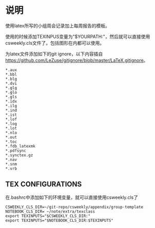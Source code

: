 说明
=========================================

使用latex所写的小组周会记录加上每周报告的模板。

使用的时候添加TEXINPUS变量为"$YOURPATH:"，然后就可以直接使用csweekly.cls文件了。包括图形在内都可以使用。

为latex文件添加如下的git ignore，以下内容插自<https://github.com/LeZuse/gitignore/blob/master/LaTeX.gitignore>。

``` {.config}
*.aux
*.bbl
*.blg
*.dvi
*.glg
*.glo
*.gls
*.idx
*.ilg
*.ind
*.ist
*.lof
*.log
*.lot
*.nlo
*.out
*.toc
*.fdb_latexmk
*.pdfsync
*.synctex.gz
*.nav
*.snm
*.vrb
```


##  TEX CONFIGURATIONS

在.bashrc中添加如下的环境变量，就可以直接使用csweekly.cls了

```{.shell}
CSWEEKLY_CLS_DIR=~/git-repo/csweekly/appendix/group-template
NOTEBOOK_CLS_DIR= ~/note/extra/texclass
export TEXINPUTS="$CSWEEKLY_CLS_DIR:"
export TEXINPUTS="$NOTEBOOK_CLS_DIR:$TEXINPUTS"
```
